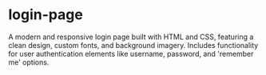 # login-page
A modern and responsive login page built with HTML and CSS, featuring a clean design, custom fonts, and background imagery. Includes functionality for user authentication elements like username, password, and 'remember me' options.
